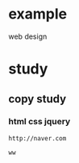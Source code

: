 # example
web design

# study
## copy study
### html css jquery

```
http://naver.com
```
```
ww
```
